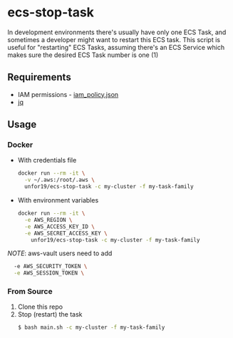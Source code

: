 # ecs-stop-task

In development environments there's usually have only one ECS Task, and sometimes a developer might want to restart this ECS task. This script is useful for "restarting" ECS Tasks, assuming there's an ECS Service which makes sure the desired ECS Task number is one (1)

## Requirements

- IAM permissions - [iam_policy.json](./iam_policy.json)
- [jq](https://stedolan.github.io/jq/)

## Usage

### Docker

- With credentials file

  ```bash
  docker run --rm -it \
    -v ~/.aws:/root/.aws \
    unfor19/ecs-stop-task -c my-cluster -f my-task-family
  ```

- With environment variables

  ```bash
  docker run --rm -it \
    -e AWS_REGION \
    -e AWS_ACCESS_KEY_ID \
    -e AWS_SECRET_ACCESS_KEY \
      unfor19/ecs-stop-task -c my-cluster -f my-task-family
  ```

_NOTE_: aws-vault users need to add

```bash
  -e AWS_SECURITY_TOKEN \
  -e AWS_SESSION_TOKEN \
```

### From Source

1. Clone this repo
1. Stop (restart) the task
   ```bash
   $ bash main.sh -c my-cluster -f my-task-family
   ```
